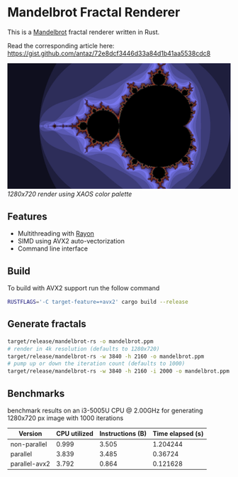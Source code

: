 # Mandelbrot Fractal Renderer

This is a [Mandelbrot](https://en.wikipedia.org/wiki/Mandelbrot_set) fractal renderer written in Rust.

Read the corresponding article here:
https://gist.github.com/antaz/72e8dcf3446d33a84d1b41aa5538cdc8

![1280x720 render using XAOS color palette](./mandelbrot.png)
*1280x720 render using XAOS color palette*

## Features
- Multithreading with [Rayon](https://docs.rs/rayon/latest/rayon/)
- SIMD using AVX2 auto-vectorization
- Command line interface

## Build
To build with AVX2 support run the follow command
```sh
RUSTFLAGS='-C target-feature=+avx2' cargo build --release
```

## Generate fractals
```sh
target/release/mandelbrot-rs -o mandelbrot.ppm
# render in 4k resolution (defaults to 1280x720)
target/release/mandelbrot-rs -w 3840 -h 2160 -o mandelbrot.ppm
# pump up or down the iteration count (defaults to 1000)
target/release/mandelbrot-rs -w 3840 -h 2160 -i 2000 -o mandelbrot.ppm
```

## Benchmarks
benchmark results on an i3-5005U CPU @ 2.00GHz for generating 1280x720 px image with 1000 iterations

| Version         | CPU utilized | Instructions (B) | Time elapsed (s) | 
| --------------- | ------------ | ---------------- | ---------------- |
| non-parallel    | 0.999        | 3.505            | 1.204244         |
| parallel        | 3.839        | 3.485            | 0.36724          |
| parallel-avx2   | 3.792        | 0.864            | 0.121628         | 
